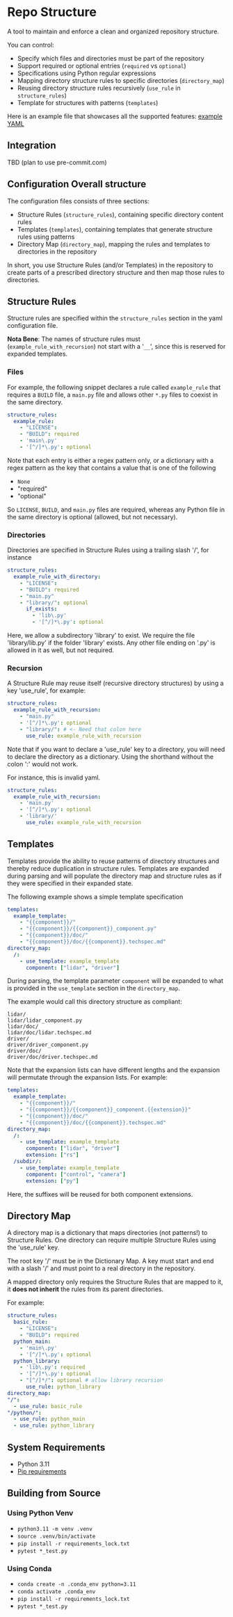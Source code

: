 # Repo Structure

A tool to maintain and enforce a clean and organized repository structure.

You can control:

- Specify which files and directories must be part of the repository
- Support required or optional entries (`required` vs `optional`)
- Specifications using Python regular expressions
- Mapping directory structure rules to specific directories (`directory_map`)
- Reusing directory structure rules recursively (`use_rule` in `structure_rules`)
- Template for structures with patterns (`templates`)

Here is an example file that showcases all the supported features:
[example YAML](repo_structure_config.yaml)

## Integration

TBD (plan to use pre-commit.com)

## Configuration Overall structure

The configuration files consists of three sections:

- Structure Rules (`structure_rules`), containing specific directory content
  rules
- Templates (`templates`), containing templates that generate structure rules
  using patterns
- Directory Map (`directory_map`), mapping the rules and templates to
  directories in the repository

In short, you use Structure Rules (and/or Templates) in the repository to
create parts of a prescribed directory structure and then map those rules to
directories.

## Structure Rules

Structure rules are specified within the `structure_rules` section in the yaml
configuration file.

**Nota Bene**: The names of structure rules must
(`example_rule_with_recursion`) not start with a '`__`', since this is reserved
for expanded templates.

### Files

For example, the following snippet declares a rule called `example_rule` that
requires a `BUILD` file, a `main.py` file and allows other `*.py` files to
coexist in the same directory.

```yaml
structure_rules:
  example_rule:
    - "LICENSE":
    - "BUILD": required
    - 'main\.py'
    - '[^/]*\.py': optional
```

Note that each entry is either a regex pattern only, or a dictionary with a
regex pattern as the key that contains a value that is one of the following

- `None`
- "required"
- "optional"

So `LICENSE`, `BUILD`, and `main.py` files are required, whereas any Python
file in the same directory is optional (allowed, but not necessary).

### Directories

Directories are specified in Structure Rules using a trailing slash '/', for
instance

```yaml
structure_rules:
  example_rule_with_directory:
    - "LICENSE":
    - "BUILD": required
    - "main.py"
    - "library/": optional
      if_exists:
        - 'lib\.py'
        - '[^/]*\.py': optional
```

Here, we allow a subdirectory 'library' to exist. We require the file
'library/lib.py' if the folder 'library' exists. Any other file ending on '.py'
is allowed in it as well, but not required.

### Recursion

A Structure Rule may reuse itself (recursive directory structures) by using a
key 'use_rule', for example:

```yaml
structure_rules:
  example_rule_with_recursion:
    - "main.py"
    - '[^/]*\.py': optional
    - "library/": # <- Need that colon here
      use_rule: example_rule_with_recursion
```

Note that if you want to declare a 'use_rule' key to a directory, you will need
to declare the directory as a dictionary. Using the shorthand without the colon
':' would not work.

For instance, this is invalid yaml.

```yaml
structure_rules:
  example_rule_with_recursion:
    - 'main.py'
    - '[^/]*\.py': optional
    - 'library/'
      use_rule: example_rule_with_recursion
```

## Templates

Templates provide the ability to reuse patterns of directory structures and
thereby reduce duplication in structure rules. Templates are expanded during
parsing and will populate the directory map and structure rules as if they
were specified in their expanded state.

The following example shows a simple template specification

```yaml
templates:
  example_template:
    - "{{component}}/"
    - "{{component}}/{{component}}_component.py"
    - "{{component}}/doc/"
    - "{{component}}/doc/{{component}}.techspec.md"
directory_map:
  /:
    - use_template: example_template
      component: ["lidar", "driver"]
```

During parsing, the template parameter `component` will be expanded to what
is provided in the `use_template` section in the `directory_map`.

The example would call this directory structure as compliant:

```console
lidar/
lidar/lidar_component.py
lidar/doc/
lidar/doc/lidar.techspec.md
driver/
driver/driver_component.py
driver/doc/
driver/doc/driver.techspec.md
```

Note that the expansion lists can have different lengths and the expansion
will permutate through the expansion lists. For example:

```yaml
templates:
  example_template:
    - "{{component}}/"
    - "{{component}}/{{component}}_component.{{extension}}"
    - "{{component}}/doc/"
    - "{{component}}/doc/{{component}}.techspec.md"
directory_map:
  /:
    - use_template: example_template
      component: ["lidar", "driver"]
      extension: ["rs"]
  /subdir/:
    - use_template: example_template
      component: ["control", "camera"]
      extension: ["py"]
```

Here, the suffixes will be reused for both component extensions.

## Directory Map

A directory map is a dictionary that maps directories (not patterns!) to
Structure Rules. One directory can require multiple Structure Rules using the
'use_rule' key.

The root key '/' must be in the Dictionary Map. A key must start and end with a
slash '/' and must point to a real directory in the repository.

A mapped directory only requires the Structure Rules that are mapped to it, it
**does not inherit** the rules from its parent directories.

For example:

```yaml
structure_rules:
  basic_rule:
    - "LICENSE":
    - "BUILD": required
  python_main:
    - 'main\.py'
    - '[^/]*\.py': optional
  python_library:
    - 'lib\.py': required
    - '[^/]*\.py': optional
    - "[^/]*/": optional # allow library recursion
      use_rule: python_library
directory_map:
"/":
  - use_rule: basic_rule
"/python/":
  - use_rule: python_main
  - use_rule: python_library
```

## System Requirements

- Python 3.11
- [Pip requirements](requirements.txt)

## Building from Source

### Using Python Venv

- `python3.11 -m venv .venv`
- `source .venv/bin/activate`
- `pip install -r requirements_lock.txt`
- `pytest *_test.py`

### Using Conda

- `conda create -n .conda_env python=3.11`
- `conda activate .conda_env`
- `pip install -r requirements_lock.txt`
- `pytest *_test.py`
